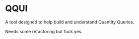 # QQUI

A tool designed to help build and understand Quantity Queries.

Needs some refactoring but fuck yes.